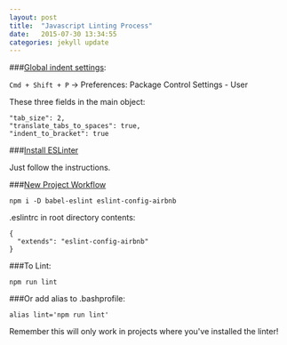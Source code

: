 ```yaml
---
layout: post
title:  "Javascript Linting Process"
date:   2015-07-30 13:34:55
categories: jekyll update
---
```

###[Global indent settings](http://www.sublimetext.com/docs/2/indentation.html):

`Cmd + Shift + P` -> Preferences: Package Control Settings - User

These three fields in the main object:

    "tab_size": 2,
    "translate_tabs_to_spaces": true,
    "indent_to_bracket": true

###[Install ESLinter](http://blog.lauritz.me/linting-javascript-in-2015/)

Just follow the instructions.

###[New Project Workflow](http://blog.lauritz.me/linting-javascript-in-2015/)

    npm i -D babel-eslint eslint-config-airbnb

.eslintrc in root directory contents:

    {
      "extends": "eslint-config-airbnb"
    }

###To Lint:

`npm run lint`

###Or add alias to .bashprofile:

`alias lint='npm run lint'`

Remember this will only work in projects where you've installed the linter!